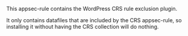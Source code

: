 This appsec-rule contains the WordPress CRS rule exclusion plugin.

It only contains datafiles that are included by the CRS appsec-rule, so installing it without having the CRS collection will do nothing.
